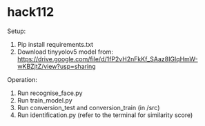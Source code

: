 # hack112

Setup:
1. Pip install requirements.txt
2. Download tinyyolov5 model from: https://drive.google.com/file/d/1fP2vH2nFkKf_SAaz8IGIqHmW-wKBZjtZ/view?usp=sharing

Operation:
1. Run recognise_face.py
2. Run train_model.py
3. Run conversion_test and conversion_train (in /src)
4. Run identification.py (refer to the terminal for similarity score)
